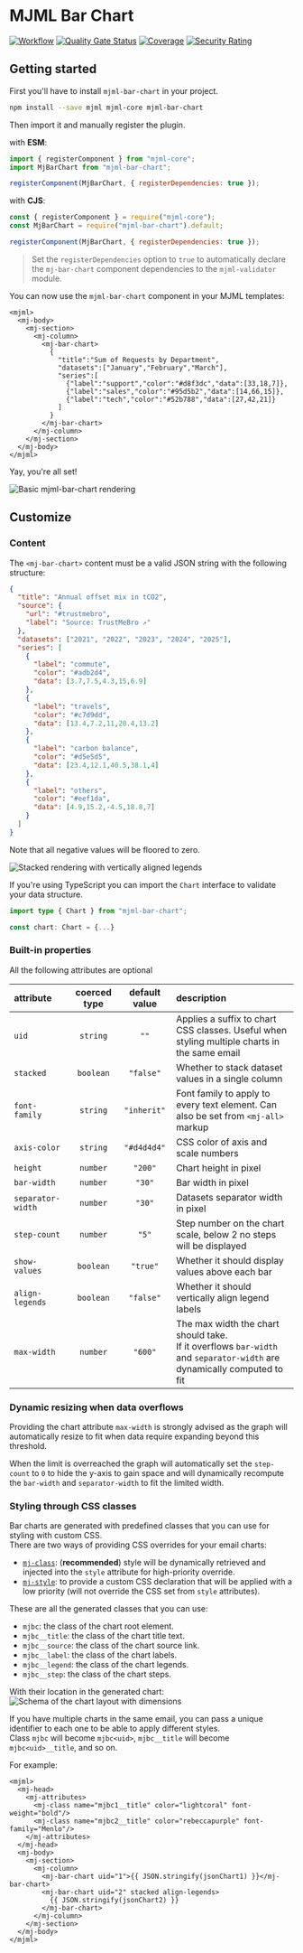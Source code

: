 # MJML Bar Chart
[![Workflow](https://img.shields.io/github/actions/workflow/status/Freezystem/mjml-bar-chart/test.yml?logo=github)](https://github.com/Freezystem/mjml-bar-chart/actions/workflows/test.yml?query=branch%3Amain)
[![Quality Gate Status](https://sonarcloud.io/api/project_badges/measure?project=Freezystem_mjml-bar-chart&metric=alert_status)](https://sonarcloud.io/summary/new_code?id=Freezystem_mjml-bar-chart)
[![Coverage](https://sonarcloud.io/api/project_badges/measure?project=Freezystem_mjml-bar-chart&metric=coverage)](https://sonarcloud.io/summary/new_code?id=Freezystem_mjml-bar-chart)
[![Security Rating](https://sonarcloud.io/api/project_badges/measure?project=Freezystem_mjml-bar-chart&metric=security_rating)](https://sonarcloud.io/summary/new_code?id=Freezystem_mjml-bar-chart)

## Getting started

First you'll have to install `mjml-bar-chart` in your project.

```sh
npm install --save mjml mjml-core mjml-bar-chart
```

Then import it and manually register the plugin.

with **ESM**:

```js
import { registerComponent } from "mjml-core";
import MjBarChart from "mjml-bar-chart";

registerComponent(MjBarChart, { registerDependencies: true });
```

with **CJS**:

```js
const { registerComponent } = require("mjml-core");
const MjBarChart = require("mjml-bar-chart").default;

registerComponent(MjBarChart, { registerDependencies: true });
```
> Set the `registerDependencies` option to `true` to automatically declare the `mj-bar-chart` component dependencies 
> to the `mjml-validator` module.

You can now use the `mjml-bar-chart` component in your MJML templates:

```mjml
<mjml>
  <mj-body>
    <mj-section>
      <mj-column>
        <mj-bar-chart>
          {
            "title":"Sum of Requests by Department",
            "datasets":["January","February","March"],
            "series":[
              {"label":"support","color":"#d8f3dc","data":[33,18,7]},
              {"label":"sales","color":"#95d5b2","data":[14,66,15]},
              {"label":"tech","color":"#52b788","data":[27,42,21]}
            ]
          }
        </mj-bar-chart>
      </mj-column>
    </mj-section>
  </mj-body>
</mjml>
```

Yay, you're all set!

![Basic mjml-bar-chart rendering](https://github.com/user-attachments/assets/a65b4e1c-8780-4df0-aff6-159c332e4b7a)

## Customize

### Content

The `<mj-bar-chart>` content must be a valid JSON string with the following structure:
```json
{
  "title": "Annual offset mix in tCO2",
  "source": {
    "url": "#trustmebro",
    "label": "Source: TrustMeBro ↗"
  },
  "datasets": ["2021", "2022", "2023", "2024", "2025"],
  "series": [
    {
      "label": "commute",
      "color": "#adb2d4",
      "data": [3.7,7.5,4.3,15,6.9]
    },
    {
      "label": "travels",
      "color": "#c7d9dd",
      "data": [13.4,7.2,11,20.4,13.2]
    },
    {
      "label": "carbon balance",
      "color": "#d5e5d5",
      "data": [23.4,12.1,40.5,38.1,4]
    },
    {
      "label": "others",
      "color": "#eef1da",
      "data": [4.9,15.2,-4.5,18.8,7]
    }
  ]
}
```
Note that all negative values will be floored to zero.

![Stacked rendering with vertically aligned legends](https://github.com/user-attachments/assets/fc34d1c8-3608-4b7f-8bf3-233cd7efe277)

If you're using TypeScript you can import the `Chart` interface to validate your data structure.

```ts
import type { Chart } from "mjml-bar-chart";

const chart: Chart = {...}
```

### Built-in properties

All the following attributes are optional

| attribute         | coerced type | default value | description                                                                                                                 |
|:------------------|:------------:|:-------------:|:----------------------------------------------------------------------------------------------------------------------------|
| `uid`             |   `string`   |     `""`      | Applies a suffix to chart CSS classes. Useful when styling multiple charts in the same email                                |
| `stacked`         |  `boolean`   |   `"false"`   | Whether to stack dataset values in a single column                                                                          |
| `font-family`     |   `string`   |  `"inherit"`  | Font family to apply to every text element. Can also be set from `<mj-all>` markup                                          |
| `axis-color`      |   `string`   |  `"#d4d4d4"`  | CSS color of axis and scale numbers                                                                                         |
| `height`          |   `number`   |    `"200"`    | Chart height in pixel                                                                                                       |
| `bar-width`       |   `number`   |    `"30"`     | Bar width in pixel                                                                                                          |
| `separator-width` |   `number`   |    `"30"`     | Datasets separator width in pixel                                                                                           |
| `step-count`      |   `number`   |     `"5"`     | Step number on the chart scale, below 2 no steps will be displayed                                                          |
| `show-values`     |  `boolean`   |   `"true"`    | Whether it should display values above each bar                                                                             |
| `align-legends`   |  `boolean`   |   `"false"`   | Whether it should vertically align legend labels                                                                            |
| `max-width`       |   `number`   |    `"600"`    | The max width the chart should take. <br/>If it overflows `bar-width` and `separator-width` are dynamically computed to fit |

### Dynamic resizing when data overflows

Providing the chart attribute `max-width` is strongly advised as the graph will automatically resize to fit when data 
require expanding beyond this threshold.  
  
When the limit is overreached the graph will automatically set the `step-count` to `0` to hide the y-axis to gain space 
and will dynamically recompute the `bar-width` and `separator-width` to fit the limited width.

### Styling through CSS classes

Bar charts are generated with predefined classes that you can use for styling with custom CSS.  
There are two ways of providing CSS overrides for your email charts:
 - [`mj-class`](https://documentation.mjml.io/#mj-attributes): (**recommended**) style will be dynamically retrieved and injected into the `style` attribute for high-priority override.
 - [`mj-style`](https://documentation.mjml.io/#mj-style): to provide a custom CSS declaration that will be applied with a low priority (will not override the CSS set from `style` attributes).

These are all the generated classes that you can use:
 - `mjbc`: the class of the chart root element.
 - `mjbc__title`: the class of the chart title text.
 - `mjbc__source`: the class of the chart source link.
 - `mjbc__label`: the class of the chart labels.
 - `mjbc__legend`: the class of the chart legends.
 - `mjbc__step`: the class of the chart steps.

With their location in the generated chart:
![Schema of the chart layout with dimensions](https://github.com/user-attachments/assets/cfaa6ffa-3de4-435b-93b0-6c0b663a6c9b)

If you have multiple charts in the same email, you can pass a unique identifier to each one to be able to apply different styles.  
Class `mjbc` will become `mjbc<uid>`, `mjbc__title` will become `mjbc<uid>__title`, and so on.

For example:
```mjml
<mjml>
  <mj-head>
    <mj-attributes>
      <mj-class name="mjbc1__title" color="lightcoral" font-weight="bold"/>
      <mj-class name="mjbc2__title" color="rebeccapurple" font-family="Menlo"/>
    </mj-attributes>
  </mj-head>
  <mj-body>
    <mj-section>
      <mj-column>
        <mj-bar-chart uid="1">{{ JSON.stringify(jsonChart1) }}</mj-bar-chart>
        <mj-bar-chart uid="2" stacked align-legends>
          {{ JSON.stringify(jsonChart2) }}
        </mj-bar-chart>
      </mj-column>
    </mj-section>
  </mj-body>
</mjml>
```
